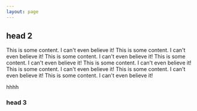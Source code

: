 ```yaml
---
layout: page
---
```


## head 2

This is some content. I can't even believe it! This is some content. I can't even believe it! This is some content. I can't even believe it! This is some content. I can't even believe it! This is some content. I can't even believe it! This is some content. I can't even believe it! This is some content. I can't even believe it! This is some content. I can't even believe it!

<div>hhhh</div>

### head 3